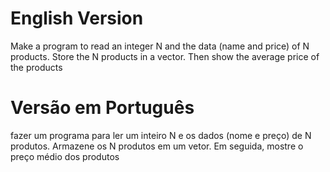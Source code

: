 # English Version
Make a program to read an integer N and the data (name and price) of N products. Store the N products in a vector. Then show the average price of the products

# Versão em Português
fazer um programa para ler um inteiro N e os dados (nome e preço) de N produtos. Armazene os N produtos em um vetor. Em seguida, mostre o preço médio dos produtos